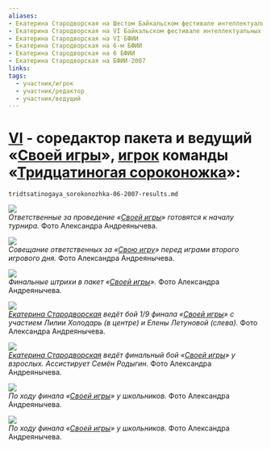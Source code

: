 ```yaml
---
aliases:
- Екатерина Стародворская на Шестом Байкальском фестивале интеллектуальных игр
- Екатерина Стародворская на VI Байкальском фестивале интеллектуальных игр
- Екатерина Стародворская на VI БФИИ
- Екатерина Стародворская на 6-м БФИИ
- Екатерина Стародворская на 6 БФИИ
- Екатерина Стародворская на БФИИ-2007
links:
tags: 
  - участник/игрок
  - участник/редактор
  - участник/ведущий
---
```

# [VI](bfii-06-2007.md) - соредактор пакета и ведущий «[Своей игры](jeopardy-06-2007.md)», [игрок](starodvorskaya.md) команды «[Тридцатиногая сороконожка](tridtsatinogaya_sorokonozhka-06-2007.md)»:
```{.include}
tridtsatinogaya_sorokonozhka-06-2007-results.md
```
![](DSC01220.JPG)<br>*Ответственные за проведение «[Своей игры](jeopardy-06-2007.md)» готовятся к началу турнира.* Фото Александра Андреянычева.

![](DSC01305.JPG)<br>*Совещание ответственных за «[Свою игру](jeopardy-06-2007.md)» перед играми второго игрового дня.* Фото Александра Андреянычева.

![](DSC01355.JPG)<br>*Финальные штрихи в пакет «[Своей игры](jeopardy-06-2007.md)».* Фото Александра Андреянычева.

![](DSC01405.JPG)<br>*[Екатерина Стародворская](starodvorskaya.md) ведёт бой 1/9 финала «[Своей игры](jeopardy-06-2007.md)» с участием Лилии Холодарь (в центре) и Елены Летуновой (слева).* Фото Александра Андреянычева.

![](DSC01475.JPG)<br>*[Екатерина Стародворская](starodvorskaya.md) ведёт финальный бой «[Своей игры](jeopardy-06-2007.md)» у взрослых. Ассистирует Семён Родыгин.* Фото Александра Андреянычева.

![](DSC01479.JPG)<br>*По ходу финала «[Своей игры](jeopardy-06-2007.md)» у школьников.* Фото Александра Андреянычева.

![](DSC01480.JPG)<br>*По ходу финала «[Своей игры](jeopardy-06-2007.md)» у школьников.* Фото Александра Андреянычева.
